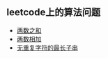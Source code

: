 ## leetcode上的算法问题

- [两数之和](./10_22_record.js)
- [两数相加](./10_23_record.js)
- [无重复字符的最长子串](./10_24_record.js)